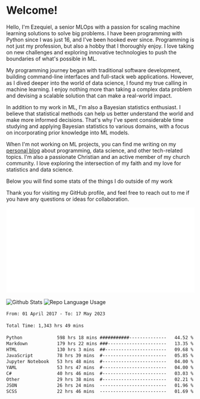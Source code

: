 # Welcome!

Hello, I'm Ezequiel, a senior MLOps with a passion for scaling machine learning solutions to solve big problems. I have been programming with Python since I was just 16, and I've been hooked ever since. Programming is not just my profession, but also a hobby that I thoroughly enjoy. I love taking on new challenges and exploring innovative technologies to push the boundaries of what's possible in ML.

My programming journey began with traditional software development, building command-line interfaces and full-stack web applications. However, as I dived deeper into the world of data science, I found my true calling in machine learning. I enjoy nothing more than taking a complex data problem and devising a scalable solution that can make a real-world impact.

In addition to my work in ML, I'm also a Bayesian statistics enthusiast. I believe that statistical methods can help us better understand the world and make more informed decisions. That's why I've spent considerable time studying and applying Bayesian statistics to various domains, with a focus on incorporating prior knowledge into ML models.

When I'm not working on ML projects, you can find me writing on my [personal blog](https://elc.github.io) about programming, data science, and other tech-related topics. I'm also a passionate Christian and an active member of my church community. I love exploring the intersection of my faith and my love for statistics and data science.

Below you will find some stats of the things I do outside of my work

Thank you for visiting my GitHub profile, and feel free to reach out to me if you have any questions or ideas for collaboration.

![RSS Feed](metrics.plugin.rss.svg)

![Github Stats](https://github-readme-stats.vercel.app/api?username=elc&show_icons=true&theme=gruvbox&border_radius=20&include_all_commits=true&count_private=true&card_width=450) ![Repo Language Usage](https://github-readme-stats.vercel.app/api/top-langs?username=elc&show_icons=true&theme=gruvbox&border_radius=20&include_all_commits=true&count_private=true&layout=compact&langs_count=5&card_width=400)


<!--START_SECTION:waka-->

```text
From: 01 April 2017 - To: 17 May 2023

Total Time: 1,343 hrs 49 mins

Python             598 hrs 18 mins ###########--------------   44.52 %
Markdown           179 hrs 22 mins ###----------------------   13.35 %
HTML               130 hrs 3 mins  ##-----------------------   09.68 %
JavaScript         78 hrs 39 mins  #------------------------   05.85 %
Jupyter Notebook   53 hrs 48 mins  #------------------------   04.00 %
YAML               53 hrs 47 mins  #------------------------   04.00 %
C#                 40 hrs 46 mins  #------------------------   03.03 %
Other              29 hrs 38 mins  #------------------------   02.21 %
JSON               26 hrs 24 mins  -------------------------   01.96 %
SCSS               22 hrs 46 mins  -------------------------   01.69 %
```

<!--END_SECTION:waka-->
